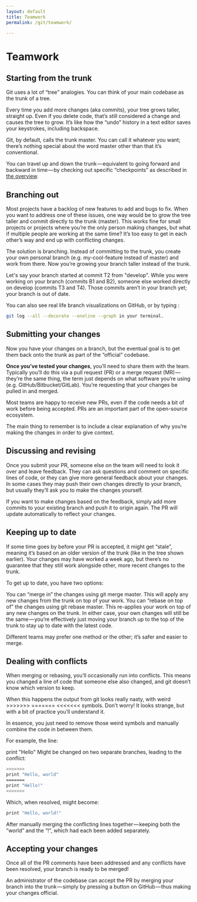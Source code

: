 ```yaml
---
layout: default
title: Teamwork
permalink: /git/teamwork/

---
```



# Teamwork

## Starting from the trunk

Git uses a lot of “tree” analogies. You can think of your main codebase as the trunk of a tree.

Every time you add more changes (aka commits), your tree grows taller, straight up. Even if you delete code, that’s still considered a change and causes the tree to grow. It’s like how the “undo” history in a text editor saves your keystrokes, including backspace.

Git, by default, calls the trunk master. You can call it whatever you want; there’s nothing special about the word master other than that it’s conventional.

You can travel up and down the trunk — equivalent to going forward and backward in time — by checking out specific “checkpoints” as described in [the overview](git/overview/).

## Branching out

Most projects have a backlog of new features to add and bugs to fix. When you want to address one of these issues, one way would be to grow the tree taller and commit directly to the trunk (master). This works fine for small projects or projects where you’re the only person making changes, but what if multiple people are working at the same time? It’s too easy to get in each other’s way and end up with conflicting changes.

The solution is branching. Instead of committing to the trunk, you create your own personal branch (e.g. my-cool-feature instead of master) and work from there. Now you’re growing your branch taller instead of the trunk.

Let's say your branch started at commit T2 from "develop". While you were working on your branch (commits B1 and B2), someone else worked directly on develop (commits T3 and T4). Those commits aren’t in your branch yet; your branch is out of date.

You can also see real life branch visualizations on GitHub, or by typing :

```bash
git log --all --decorate --oneline --graph in your terminal.
```

## Submitting your changes

Now you have your changes on a branch, but the eventual goal is to get them back onto the trunk as part of the “official” codebase.

**Once you’ve tested your changes**, you’ll need to share them with the team. Typically you’ll do this via a pull request (PR) or a merge request (MR) — they’re the same thing, the term just depends on what software you’re using (e.g. GitHub/Bitbucket/GitLab). You’re requesting that your changes be pulled in and merged.

Most teams are happy to receive new PRs, even if the code needs a bit of work before being accepted. PRs are an important part of the open-source ecosystem.

The main thing to remember is to include a clear explanation of why you’re making the changes in order to give context.

## Discussing and revising

Once you submit your PR, someone else on the team will need to look it over and leave feedback. They can ask questions and comment on specific lines of code, or they can give more general feedback about your changes. In some cases they may push their own changes directly to your branch, but usually they’ll ask you to make the changes yourself.

If you want to make changes based on the feedback, simply add more commits to your existing branch and push it to origin again. The PR will update automatically to reflect your changes.

## Keeping up to date

If some time goes by before your PR is accepted, it might get “stale”, meaning it’s based on an older version of the trunk (like in the tree shown earlier). Your changes may have worked a week ago, but there’s no guarantee that they still work alongside other, more recent changes to the trunk.

To get up to date, you have two options:

You can “merge in” the changes using git merge master. This will apply any new changes from the trunk on top of your work.
You can “rebase on top of” the changes using git rebase master. This re-applies your work on top of any new changes on the trunk.
In either case, your own changes will still be the same — you’re effectively just moving your branch up to the top of the trunk to stay up to date with the latest code.

Different teams may prefer one method or the other; it’s safer and easier to merge.

## Dealing with conflicts

When merging or rebasing, you’ll occasionally run into conflicts. This means you changed a line of code that someone else also changed, and git doesn’t know which version to keep.

When this happens the output from git looks really nasty, with weird >>>>>>> ======= <<<<<<< symbols. Don’t worry! It looks strange, but with a bit of practice you’ll understand it.

In essence, you just need to remove those weird symbols and manually combine the code in between them.

For example, the line:

print "Hello"
Might be changed on two separate branches, leading to the conflict:

```bash
>>>>>>>
print "Hello, world"
=======
print "Hello!"
<<<<<<<
```

Which, when resolved, might become:

```bash
print "Hello, world!"
```

After manually merging the conflicting lines together — keeping both the “world” and the “!”, which had each been added separately.

## Accepting your changes

Once all of the PR comments have been addressed and any conflicts have been resolved, your branch is ready to be merged!

An administrator of the codebase can accept the PR by merging your branch into the trunk — simply by pressing a button on GitHub — thus making your changes official.
